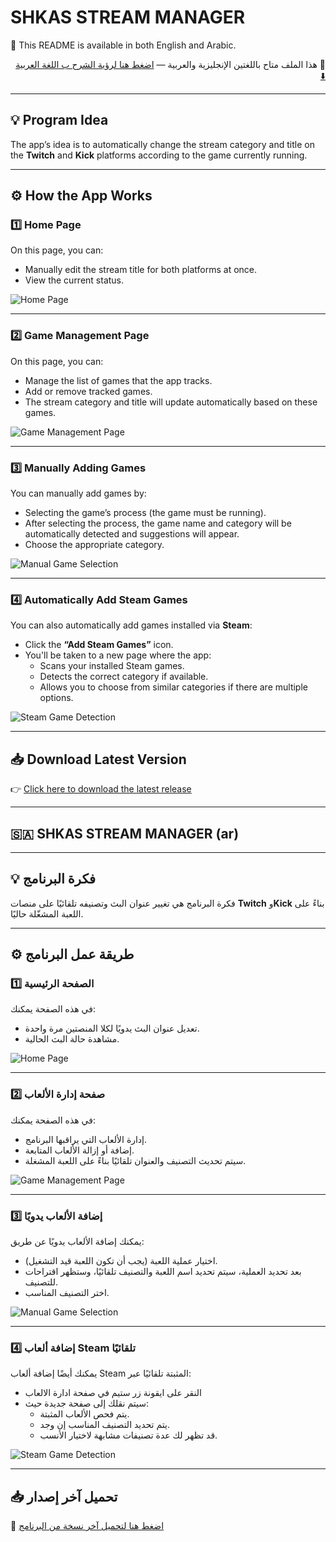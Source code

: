 # SHKAS STREAM MANAGER
📜 This README is available in both English and Arabic.

<p dir="rtl">📜 هذا الملف متاح باللغتين الإنجليزية والعربية — <a href="#-shkas-stream-manager-ar">اضغط هنا لرؤية الشرح ب اللغة العربية ⬇️</a></p>

---

## 💡 Program Idea

The app’s idea is to automatically change the stream category and title on the **Twitch** and **Kick** platforms according to the game currently running.

---

## ⚙️ How the App Works

### 1️⃣ Home Page

On this page, you can:
- Manually edit the stream title for both platforms at once.
- View the current status.

![Home Page](images/Home_page.png)

---

### 2️⃣ Game Management Page

On this page, you can:
- Manage the list of games that the app tracks.
- Add or remove tracked games.
- The stream category and title will update automatically based on these games.

![Game Management Page](images/Games_m.png)

---

### 3️⃣ Manually Adding Games

You can manually add games by:
- Selecting the game’s process (the game must be running).
- After selecting the process, the game name and category will be automatically detected and suggestions will appear.
- Choose the appropriate category.

![Manual Game Selection](images/manual-game.png)

---

### 4️⃣ Automatically Add Steam Games

You can also automatically add games installed via **Steam**:
- Click the **“Add Steam Games”** icon.
- You'll be taken to a new page where the app:
  - Scans your installed Steam games.
  - Detects the correct category if available.
  - Allows you to choose from similar categories if there are multiple options.

![Steam Game Detection](images/steam-detection.png)

---

## 📥 Download Latest Version

👉 [Click here to download the latest release](https://github.com/iiSHKAS/SHKAS-STREAM-MANAGER/releases)

---

## 🇸🇦 SHKAS STREAM MANAGER (ar)

---

## 💡 فكرة البرنامج

فكرة البرنامج هي تغيير عنوان البث وتصنيفه تلقائيًا على منصات **Twitch** و**Kick** بناءً على اللعبة المشغّلة حاليًا.

---

## ⚙️ طريقة عمل البرنامج

### 1️⃣ الصفحة الرئيسية

في هذه الصفحة يمكنك:
- تعديل عنوان البث يدويًا لكلا المنصتين مرة واحدة.
- مشاهدة حالة البث الحالية.

![Home Page](images/Home_page_ar.png)

---

### 2️⃣ صفحة إدارة الألعاب

في هذه الصفحة يمكنك:
- إدارة الألعاب التي يراقبها البرنامج.
- إضافة أو إزالة الألعاب المتابعة.
- سيتم تحديث التصنيف والعنوان تلقائيًا بناءً على اللعبة المشغلة.

![Game Management Page](images/Games_m_ar.png)

---

### 3️⃣ إضافة الألعاب يدويًا

يمكنك إضافة الألعاب يدويًا عن طريق:
- اختيار عملية اللعبة (يجب أن تكون اللعبة قيد التشغيل).
- بعد تحديد العملية، سيتم تحديد اسم اللعبة والتصنيف تلقائيًا، وستظهر اقتراحات للتصنيف.
- اختر التصنيف المناسب.

![Manual Game Selection](images/manual-game_ar.png)

---

### 4️⃣ إضافة ألعاب Steam تلقائيًا

يمكنك أيضًا إضافة ألعاب Steam المثبتة تلقائيًا عبر:
- النقر على ايقونة زر ستيم في صفحة ادارة الالعاب
- سيتم نقلك إلى صفحة جديدة حيث:
  - يتم فحص الألعاب المثبتة.
  - يتم تحديد التصنيف المناسب إن وجد.
  - قد تظهر لك عدة تصنيفات مشابهة لاختيار الأنسب.

![Steam Game Detection](images/steam-detection_ar.png)

---

## 📥 تحميل آخر إصدار

📎 [اضغط هنا لتحميل آخر نسخة من البرنامج](https://github.com/iiSHKAS/SHKAS-STREAM-MANAGER/releases)
